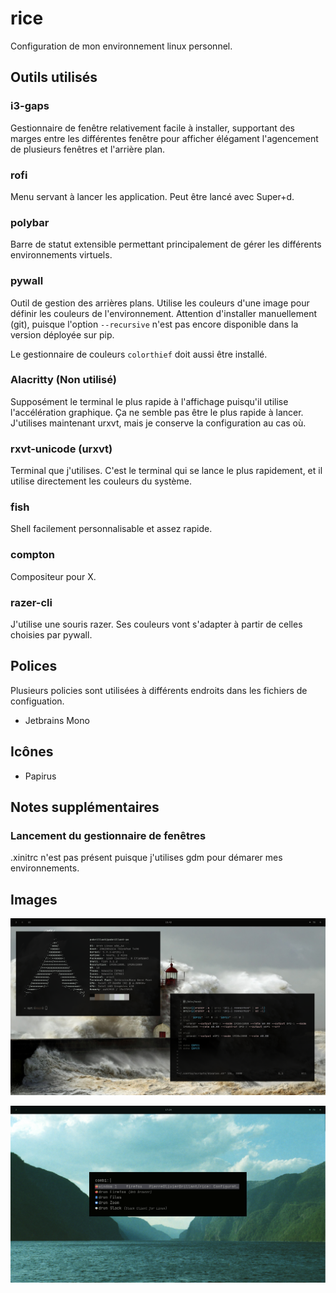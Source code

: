 # rice

Configuration de mon environnement linux personnel.

## Outils utilisés

### i3-gaps

Gestionnaire de fenêtre relativement facile à installer, supportant des marges entre les différentes fenêtre pour afficher élégament l'agencement de plusieurs fenêtres et l'arrière plan.

### rofi

Menu servant à lancer les application. Peut être lancé avec Super+d.

### polybar

Barre de statut extensible permettant principalement de gérer les différents environnements virtuels.

### pywall

Outil de gestion des arrières plans. Utilise les couleurs d'une image pour définir les couleurs de l'environnement. Attention d'installer manuellement (git), puisque l'option `--recursive` n'est pas encore disponible dans la version déployée sur pip.

Le gestionnaire de couleurs `colorthief` doit aussi être installé.

### Alacritty (Non utilisé)

Supposément le terminal le plus rapide à l'affichage puisqu'il utilise l'accélération graphique. Ça ne semble pas être le plus rapide à lancer.
J'utilises maintenant urxvt, mais je conserve la configuration au cas où.

### rxvt-unicode (urxvt)

Terminal que j'utilises. C'est le terminal qui se lance le plus rapidement, et il utilise directement les couleurs du système.

### fish

Shell facilement personnalisable et assez rapide.

### compton

Compositeur pour X.

### razer-cli

J'utilise une souris razer. Ses couleurs vont s'adapter à partir de celles choisies par pywall.

## Polices

Plusieurs policies sont utilisées à différents endroits dans les fichiers de configuation.

- Jetbrains Mono

## Icônes

- Papirus

## Notes supplémentaires

### Lancement du gestionnaire de fenêtres

.xinitrc n'est pas présent puisque j'utilises gdm pour démarer mes environnements.

## Images


![Image 1](image/1.png)  

![Image 2](image/2.png)

